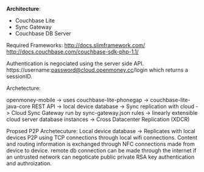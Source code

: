 **Architecture**:
- Couchbase Lite 
- Sync Gateway
- Couchbase DB Server

Required Frameworks:
http://docs.slimframework.com/
http://docs.couchbase.com/couchbase-sdk-php-1.1/

Authentication is negociated using the server side API.
https://username:password@cloud.openmoney.cc/login
which returns a sessionID.

Archetecture:

openmoney-mobile -> 
uses couchbase-lite-phonegap -> 
couchbase-lite-java-core REST API -> 
local device database -> 
Sync replication with cloud -> 
Cloud Sync Gateway run by sync-gateway.json rules ->
linearly extensible cloud server database instances -> 
Cross Datacenter Replication (XDCR) 

Propsed P2P Archetecuture:
Local device database -> 
Replicates with local devices P2P using TCP connections
through local wifi connections. Content and routing 
information is exchanged through NFC connections made 
from device to device. remote db connection can be made 
through the internet if an untrusted network can negoticate 
public private RSA key authentication and authroization.



